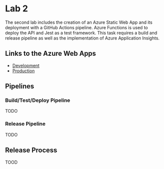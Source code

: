 # Lab 2
The second lab includes the creation of an Azure Static Web App and its deployment with a GitHub Actions pipeline. Azure Functions is used to deploy the API and Jest as a test framework. This task requires a build and release pipeline as well as the implementation of Azure Application Insights.


## Links to the Azure Web Apps
- [Development](https://calm-mushroom-042d67f03.5.azurestaticapps.net/)
- [Production](https://gray-water-08b6a5a03.5.azurestaticapps.net/)


## Pipelines
### Build/Test/Deploy Pipeline
TODO

### Release Pipeline
TODO


## Release Process
TOOD
